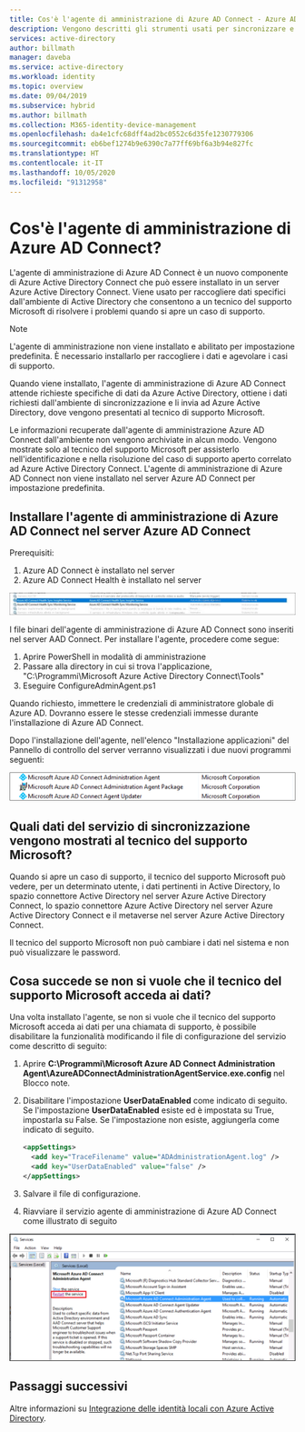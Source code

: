 ```yaml
---
title: Cos'è l'agente di amministrazione di Azure AD Connect - Azure AD Connect | Microsoft Docs
description: Vengono descritti gli strumenti usati per sincronizzare e monitorare l'ambiente locale con Azure AD.
services: active-directory
author: billmath
manager: daveba
ms.service: active-directory
ms.workload: identity
ms.topic: overview
ms.date: 09/04/2019
ms.subservice: hybrid
ms.author: billmath
ms.collection: M365-identity-device-management
ms.openlocfilehash: da4e1cfc68dff4ad2bc0552c6d35fe1230779306
ms.sourcegitcommit: eb6bef1274b9e6390c7a77ff69bf6a3b94e827fc
ms.translationtype: HT
ms.contentlocale: it-IT
ms.lasthandoff: 10/05/2020
ms.locfileid: "91312958"
---
```

# <a name="what-is-the-azure-ad-connect-admin-agent"></a>Cos'è l'agente di amministrazione di Azure AD Connect? 
L'agente di amministrazione di Azure AD Connect è un nuovo componente di Azure Active Directory Connect che può essere installato in un server Azure Active Directory Connect. Viene usato per raccogliere dati specifici dall'ambiente di Active Directory che consentono a un tecnico del supporto Microsoft di risolvere i problemi quando si apre un caso di supporto. 

>[!NOTE]
>L'agente di amministrazione non viene installato e abilitato per impostazione predefinita.  È necessario installarlo per raccogliere i dati e agevolare i casi di supporto.

Quando viene installato, l'agente di amministrazione di Azure AD Connect attende richieste specifiche di dati da Azure Active Directory, ottiene i dati richiesti dall'ambiente di sincronizzazione e li invia ad Azure Active Directory, dove vengono presentati al tecnico di supporto Microsoft. 

Le informazioni recuperate dall'agente di amministrazione Azure AD Connect dall'ambiente non vengono archiviate in alcun modo. Vengono mostrate solo al tecnico del supporto Microsoft per assisterlo nell'identificazione e nella risoluzione del caso di supporto aperto correlato ad Azure Active Directory Connect. L'agente di amministrazione di Azure AD Connect non viene installato nel server Azure AD Connect per impostazione predefinita. 

## <a name="install-the-azure-ad-connect-administration-agent-on-the-azure-ad-connect-server"></a>Installare l'agente di amministrazione di Azure AD Connect nel server Azure AD Connect 

Prerequisiti:
1.    Azure AD Connect è installato nel server
2.    Azure AD Connect Health è installato nel server

![agente di amministrazione](media/whatis-aadc-admin-agent/adminagent0.png)

I file binari dell'agente di amministrazione di Azure AD Connect sono inseriti nel server AAD Connect. Per installare l'agente, procedere come segue:

1.    Aprire PowerShell in modalità di amministrazione
2.    Passare alla directory in cui si trova l'applicazione, "C:\Programmi\Microsoft Azure Active Directory Connect\Tools"
3.    Eseguire ConfigureAdminAgent.ps1

Quando richiesto, immettere le credenziali di amministratore globale di Azure AD. Dovranno essere le stesse credenziali immesse durante l'installazione di Azure AD Connect.

Dopo l'installazione dell'agente, nell'elenco "Installazione applicazioni" del Pannello di controllo del server verranno visualizzati i due nuovi programmi seguenti: 

![Screenshot dell'elenco Installazione applicazioni che include i nuovi programmi aggiunti.](media/whatis-aadc-admin-agent/adminagent1.png)

## <a name="what-data-in-my-sync-service-is-shown-to-the-microsoft-service-engineer"></a>Quali dati del servizio di sincronizzazione vengono mostrati al tecnico del supporto Microsoft? 
Quando si apre un caso di supporto, il tecnico del supporto Microsoft può vedere, per un determinato utente, i dati pertinenti in Active Directory, lo spazio connettore Active Directory nel server Azure Active Directory Connect, lo spazio connettore Azure Active Directory nel server Azure Active Directory Connect e il metaverse nel server Azure Active Directory Connect. 

Il tecnico del supporto Microsoft non può cambiare i dati nel sistema e non può visualizzare le password. 

## <a name="what-if-i-dont-want-the-microsoft-support-engineer-to-access-my-data"></a>Cosa succede se non si vuole che il tecnico del supporto Microsoft acceda ai dati? 
Una volta installato l'agente, se non si vuole che il tecnico del supporto Microsoft acceda ai dati per una chiamata di supporto, è possibile disabilitare la funzionalità modificando il file di configurazione del servizio come descritto di seguito: 

1. Aprire **C:\Programmi\Microsoft Azure AD Connect Administration Agent\AzureADConnectAdministrationAgentService.exe.config** nel Blocco note.
2. Disabilitare l'impostazione **UserDataEnabled** come indicato di seguito. Se l'impostazione **UserDataEnabled** esiste ed è impostata su True, impostarla su False. Se l'impostazione non esiste, aggiungerla come indicato di seguito.    

    ```xml
    <appSettings>
      <add key="TraceFilename" value="ADAdministrationAgent.log" />
      <add key="UserDataEnabled" value="false" />
    </appSettings>
    ```

3. Salvare il file di configurazione.
4. Riavviare il servizio agente di amministrazione di Azure AD Connect come illustrato di seguito

![Screenshot che mostra dove riavviare il servizio agente di amministrazione di Azure AD.](media/whatis-aadc-admin-agent/adminagent2.png)

## <a name="next-steps"></a>Passaggi successivi
Altre informazioni su [Integrazione delle identità locali con Azure Active Directory](whatis-hybrid-identity.md).
